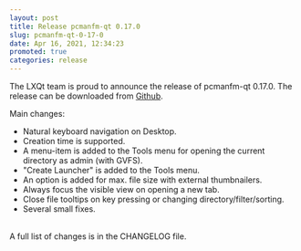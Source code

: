 ```yaml
---
layout: post
title: Release pcmanfm-qt 0.17.0
slug: pcmanfm-qt-0-17-0
date: Apr 16, 2021, 12:34:23
promoted: true
categories: release
---
```

The LXQt team is proud to announce the release of pcmanfm-qt 0.17.0.
The release can be downloaded from [Github](https://github.com/lxqt/pcmanfm-qt/releases).

Main changes:


 * Natural keyboard navigation on Desktop.
 * Creation time is supported.
 * A menu-item is added to the Tools menu for opening the current directory as admin (with GVFS).
 * "Create Launcher" is added to the Tools menu.
 * An option is added for max. file size with external thumbnailers.
 * Always focus the visible view on opening a new tab.
 * Close file tooltips on key pressing or changing directory/filter/sorting.
 * Several small fixes.

<br/>
A full list of changes is in the CHANGELOG file.
<br/>

